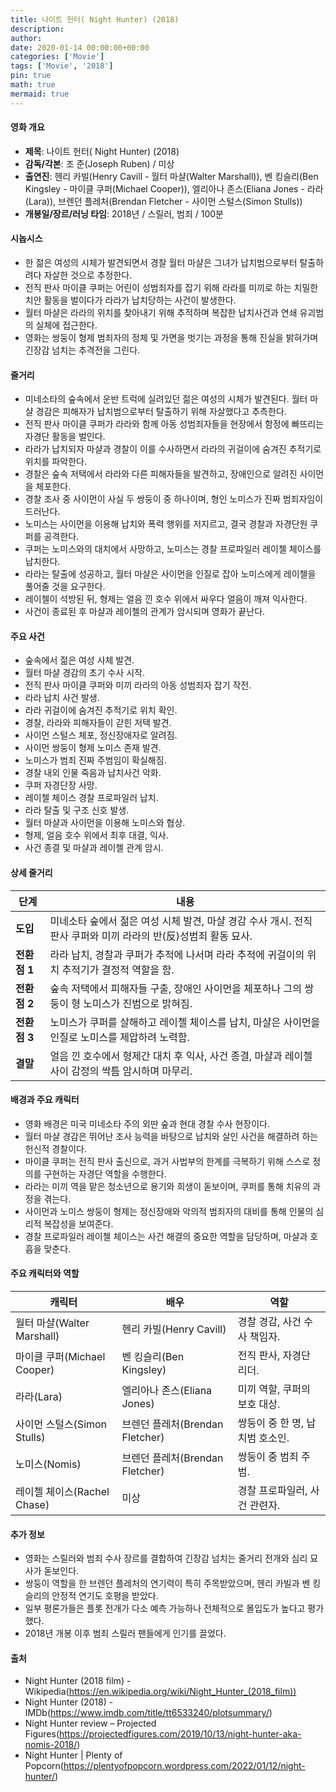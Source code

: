 ```yaml
---
title: 나이트 헌터( Night Hunter) (2018)
description: 
author: 
date: 2020-01-14 00:00:00+00:00
categories: ['Movie']
tags: ['Movie', '2018']
pin: true
math: true
mermaid: true
---
```

#### 영화 개요

- **제목**: 나이트 헌터( Night Hunter) (2018)  
- **감독/각본**: 조 준(Joseph Ruben) / 미상  
- **출연진**: 헨리 카빌(Henry Cavill - 월터 마샬(Walter Marshall)), 벤 킹슬리(Ben Kingsley - 마이클 쿠퍼(Michael Cooper)), 엘리아나 존스(Eliana Jones - 라라(Lara)), 브렌던 플레처(Brendan Fletcher - 사이먼 스털스(Simon Stulls))  
- **개봉일/장르/러닝 타임**: 2018년 / 스릴러, 범죄 / 100분  

#### 시놉시스

- 한 젊은 여성의 시체가 발견되면서 경찰 월터 마샬은 그녀가 납치범으로부터 탈출하려다 자살한 것으로 추정한다.  
- 전직 판사 마이클 쿠퍼는 어린이 성범죄자를 잡기 위해 라라를 미끼로 하는 치밀한 치안 활동을 벌이다가 라라가 납치당하는 사건이 발생한다.  
- 월터 마샬은 라라의 위치를 찾아내기 위해 추적하며 복잡한 납치사건과 연쇄 유괴범의 실체에 접근한다.  
- 영화는 쌍둥이 형제 범죄자의 정체 및 가면을 벗기는 과정을 통해 진실을 밝혀가며 긴장감 넘치는 추격전을 그린다.  

#### 줄거리

- 미네소타의 숲속에서 운반 트럭에 실려있던 젊은 여성의 시체가 발견된다. 월터 마샬 경감은 피해자가 납치범으로부터 탈출하기 위해 자살했다고 추측한다.  
- 전직 판사 마이클 쿠퍼가 라라와 함께 아동 성범죄자들을 현장에서 함정에 빠뜨리는 자경단 활동을 벌인다.  
- 라라가 납치되자 마샬과 경찰이 이를 수사하면서 라라의 귀걸이에 숨겨진 추적기로 위치를 파악한다.  
- 경찰은 숲속 저택에서 라라와 다른 피해자들을 발견하고, 장애인으로 알려진 사이먼을 체포한다.  
- 경찰 조사 중 사이먼이 사실 두 쌍둥이 중 하나이며, 형인 노미스가 진짜 범죄자임이 드러난다.  
- 노미스는 사이먼을 이용해 납치와 폭력 행위를 저지르고, 결국 경찰과 자경단원 쿠퍼를 공격한다.  
- 쿠퍼는 노미스와의 대치에서 사망하고, 노미스는 경찰 프로파일러 레이첼 체이스를 납치한다.  
- 라라는 탈출에 성공하고, 월터 마샬은 사이먼을 인질로 잡아 노미스에게 레이첼을 풀어줄 것을 요구한다.  
- 레이첼이 석방된 뒤, 형제는 얼음 낀 호수 위에서 싸우다 얼음이 깨져 익사한다.  
- 사건이 종료된 후 마샬과 레이첼의 관계가 암시되며 영화가 끝난다.  

#### 주요 사건

- 숲속에서 젊은 여성 사체 발견.  
- 월터 마샬 경감의 초기 수사 시작.  
- 전직 판사 마이클 쿠퍼와 미끼 라라의 아동 성범죄자 잡기 작전.  
- 라라 납치 사건 발생.  
- 라라 귀걸이에 숨겨진 추적기로 위치 확인.  
- 경찰, 라라와 피해자들이 갇힌 저택 발견.  
- 사이먼 스털스 체포, 정신장애자로 알려짐.  
- 사이먼 쌍둥이 형제 노미스 존재 발견.  
- 노미스가 범죄 진짜 주범임이 확실해짐.  
- 경찰 내외 인물 죽음과 납치사건 악화.  
- 쿠퍼 자경단장 사망.  
- 레이첼 체이스 경찰 프로파일러 납치.  
- 라라 탈출 및 구조 신호 발생.  
- 월터 마샬과 사이먼을 이용해 노미스와 협상.  
- 형제, 얼음 호수 위에서 최후 대결, 익사.  
- 사건 종결 및 마샬과 레이첼 관계 암시.  

#### 상세 줄거리

| **단계**   | **내용** |
|------------|----------|
| **도입**   | 미네소타 숲에서 젊은 여성 시체 발견, 마샬 경감 수사 개시. 전직 판사 쿠퍼와 미끼 라라의 반(反)성범죄 활동 묘사. |
| **전환점 1** | 라라 납치, 경찰과 쿠퍼가 추적에 나서며 라라 추적에 귀걸이의 위치 추적기가 결정적 역할을 함. |
| **전환점 2** | 숲속 저택에서 피해자들 구출, 장애인 사이먼을 체포하나 그의 쌍둥이 형 노미스가 진범으로 밝혀짐. |
| **전환점 3** | 노미스가 쿠퍼를 살해하고 레이첼 체이스를 납치, 마샬은 사이먼을 인질로 노미스를 제압하려 노력함. |
| **결말**   | 얼음 낀 호수에서 형제간 대치 후 익사, 사건 종결, 마샬과 레이첼 사이 감정의 싹틈 암시하며 마무리. |

#### 배경과 주요 캐릭터

- 영화 배경은 미국 미네소타 주의 외딴 숲과 현대 경찰 수사 현장이다.  
- 월터 마샬 경감은 뛰어난 조사 능력을 바탕으로 납치와 살인 사건을 해결하려 하는 헌신적 경찰이다.  
- 마이클 쿠퍼는 전직 판사 출신으로, 과거 사법부의 한계를 극복하기 위해 스스로 정의를 구현하는 자경단 역할을 수행한다.  
- 라라는 미끼 역을 맡은 청소년으로 용기와 희생이 돋보이며, 쿠퍼를 통해 치유의 과정을 겪는다.  
- 사이먼과 노미스 쌍둥이 형제는 정신장애와 악의적 범죄자의 대비를 통해 인물의 심리적 복잡성을 보여준다.  
- 경찰 프로파일러 레이첼 체이스는 사건 해결의 중요한 역할을 담당하며, 마샬과 호흡을 맞춘다.  

#### 주요 캐릭터와 역할

| **캐릭터**       | **배우**                  | **역할**                      |
|------------------|---------------------------|------------------------------|
| 월터 마샬(Walter Marshall)  | 헨리 카빌(Henry Cavill)       | 경찰 경감, 사건 수사 책임자.  |
| 마이클 쿠퍼(Michael Cooper)  | 벤 킹슬리(Ben Kingsley)        | 전직 판사, 자경단 리더.         |
| 라라(Lara)        | 엘리아나 존스(Eliana Jones) | 미끼 역할, 쿠퍼의 보호 대상.   |
| 사이먼 스털스(Simon Stulls) | 브렌던 플레처(Brendan Fletcher) | 쌍둥이 중 한 명, 납치범 호소인. |
| 노미스(Nomis)     | 브렌던 플레처(Brendan Fletcher) | 쌍둥이 중 범죄 주범.            |
| 레이첼 체이스(Rachel Chase) | 미상                      | 경찰 프로파일러, 사건 관련자.  |

#### 추가 정보

- 영화는 스릴러와 범죄 수사 장르를 결합하여 긴장감 넘치는 줄거리 전개와 심리 묘사가 돋보인다.  
- 쌍둥이 역할을 한 브렌던 플레처의 연기력이 특히 주목받았으며, 헨리 카빌과 벤 킹슬리의 안정적 연기도 호평을 받았다.  
- 일부 평론가들은 플롯 전개가 다소 예측 가능하나 전체적으로 몰입도가 높다고 평가했다.  
- 2018년 개봉 이후 범죄 스릴러 팬들에게 인기를 끌었다.  

#### 출처

- Night Hunter (2018 film) - Wikipedia(https://en.wikipedia.org/wiki/Night_Hunter_(2018_film))  
- Night Hunter (2018) - IMDb(https://www.imdb.com/title/tt6533240/plotsummary/)  
- Night Hunter review – Projected Figures(https://projectedfigures.com/2019/10/13/night-hunter-aka-nomis-2018/)  
- Night Hunter | Plenty of Popcorn(https://plentyofpopcorn.wordpress.com/2022/01/12/night-hunter/)
